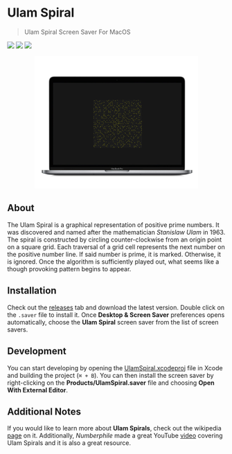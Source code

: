 # Ulam Spiral
> Ulam Spiral Screen Saver For MacOS

![](https://img.shields.io/badge/License-MIT-yellow.svg?style=for-the-badge)
![](https://img.shields.io/badge/Version-1.0.0-yellow.svg?style=for-the-badge)
![](https://img.shields.io/badge/Swift-5-yellow.svg?style=for-the-badge)

<p align="center" >
	<img src="docs/assets/preview.png" width="75%" />
</p>

## About

The Ulam Spiral is a graphical representation of positive prime numbers. It was discovered and named after the mathematician _Stanislaw Ulam_ in 1963. The spiral is constructed by circling counter-clockwise from an origin point on a square grid. Each traversal of a grid cell represents the next number on the positive number line. If said number is prime, it is marked. Otherwise, it is ignored. Once the algorithm is sufficiently played out, what seems like a though provoking pattern begins to appear.

## Installation

Check out the [releases](/releases) tab and download the latest version. Double click on the `.saver` file to install it. Once **Desktop & Screen Saver** preferences opens automatically, choose the **Ulam Spiral** screen saver from the list of screen savers.

## Development

You can start developing by opening the [UlamSpiral.xcodeproj](UlamSpiral.xcodeproj) file in Xcode and building the project (`⌘ + B`). You can then install the screen saver by right-clicking on the **Products/UlamSpiral.saver** file and choosing **Open With External Editor**.

## Additional Notes

If you would like to learn more about **Ulam Spirals**, check out the wikipedia [page](https://en.wikipedia.org/wiki/Ulam_spiral) on it. Additionally, _Numberphile_ made a great YouTube [video](https://www.youtube.com/watch?v=iFuR97YcSLM) covering Ulam Spirals and it is also a great resource.
